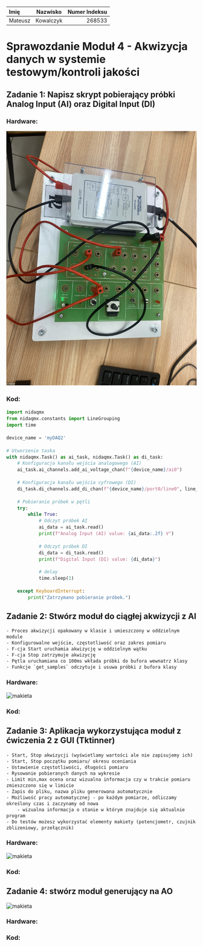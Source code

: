 | Imię        | Nazwisko    | Numer Indeksu |
| :---        |    :----:   |          ---: |
| Mateusz     | Kowalczyk   | 268533        |

# Sprawozdanie Moduł 4 - Akwizycja danych w systemie testowym/kontroli jakości

## Zadanie 1: Napisz skrypt pobierający próbki Analog Input (AI) oraz Digital Input (DI)
### Hardware:
![makieta](makieta1.JPG)
### Kod:
```python
import nidaqmx
from nidaqmx.constants import LineGrouping
import time

device_name = 'myDAQ2'

# Utworzenie taska
with nidaqmx.Task() as ai_task, nidaqmx.Task() as di_task:
    # Konfiguracja kanału wejścia analogowego (AI)
    ai_task.ai_channels.add_ai_voltage_chan(f"{device_name}/ai0")
    
    # Konfiguracja kanału wejścia cyfrowego (DI)
    di_task.di_channels.add_di_chan(f"{device_name}/port0/line0", line_grouping=LineGrouping.CHAN_PER_LINE)
    
    # Pobieranie próbek w pętli
    try:
        while True:
            # Odczyt próbek AI
            ai_data = ai_task.read()
            print(f"Analog Input (AI) value: {ai_data:.2f} V")
            
            # Odczyt próbek DI
            di_data = di_task.read()
            print(f"Digital Input (DI) value: {di_data}")
            
            # delay
            time.sleep(1)
    
    except KeyboardInterrupt:
        print("Zatrzymano pobieranie próbek.")
```

## Zadanie 2: Stwórz moduł do ciągłej akwizycji z AI
    - Proces akwizycji opakowany w klasie i umieszczony w oddzielnym module
    - Konfigurowalne wejście, częstotliwość oraz zakres pomiaru
    - F-cja Start uruchamia akwizycję w oddzielnym wątku
    - F-cja Stop zatrzymuje akwizycję
    - Pętla uruchamiana co 100ms wkłada próbki do bufora wewnatrz klasy
    - Funkcje `get_samples` odczytuje i usuwa próbki z bufora klasy

### Hardware:
![makieta](makieta2.jpg)
### Kod:

## Zadanie 3: Aplikacja wykorzystująca moduł z ćwiczenia 2 z GUI (Tktinner)
    - Start, Stop akwizycji (wyświetlamy wartości ale nie zapisujemy ich)
    - Start, Stop początku pomiaru/ okresu oceniania
    - Ustawienie częstotliwości, długości pomiaru
    - Rysowanie pobieranych danych na wykresie
    - Limit min,max ocena oraz wizualna informacja czy w trakcie pomiaru zmieszczono się w limicie
    - Zapis do pliku, nazwa pliku generowana automatycznie
    - Możliwość pracy automatycznej - po każdym pomiarze, odliczamy określony czas i zaczynamy od nowa
        - wizualna informacja o stanie w którym znajduje się aktualnie program
    - Do testów możesz wykorzystać elementy makiety (potencjometr, czujnik zblizeniowy, przełącznik)
### Hardware:
![makieta](makieta3.jpg)
### Kod:

## Zadanie 4: stwórz moduł generujący na AO 
![makieta](makieta4.jpg)
### Hardware:
### Kod:




